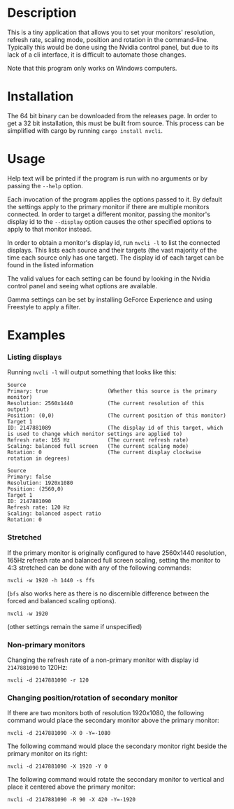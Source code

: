 # Description

This is a tiny application that allows you to set your monitors' resolution, refresh rate, scaling mode, position and rotation in the command-line.
Typically this would be done using the Nvidia control panel, but due to its lack of a cli interface, it is difficult to automate those changes.

Note that this program only works on Windows computers.

# Installation

The 64 bit binary can be downloaded from the releases page. In order to get a 32 bit installation, this must be built from source. This process can be simplified with cargo by running `cargo install nvcli`.

# Usage

Help text will be printed if the program is run with no arguments or by passing the `--help` option.

Each invocation of the program applies the options passed to it.
By default the settings apply to the primary monitor if there are multiple monitors connected.
In order to target a different monitor, passing the monitor's display id to the `--display` option causes the other specified options to apply to that monitor instead.

In order to obtain a monitor's display id, run `nvcli -l` to list the connected displays.
This lists each source and their targets (the vast majority of the time each source only has one target).
The display id of each target can be found in the listed information

The valid values for each setting can be found by looking in the Nvidia control panel and seeing what options are available.

Gamma settings can be set by installing GeForce Experience and using Freestyle to apply a filter.

# Examples

### Listing displays

Running `nvcli -l` will output something that looks like this:
```
Source
Primary: true                   (Whether this source is the primary monitor)
Resolution: 2560x1440           (The current resolution of this output)
Position: (0,0)                 (The current position of this monitor)
Target 1				
ID: 2147881089                  (The display id of this target, which is used to change which monitor settings are applied to)
Refresh rate: 165 Hz            (The current refresh rate)
Scaling: balanced full screen   (The current scaling mode)
Rotation: 0                     (The current display clockwise rotation in degrees)

Source
Primary: false
Resolution: 1920x1080
Position: (2560,0)
Target 1
ID: 2147881090
Refresh rate: 120 Hz
Scaling: balanced aspect ratio
Rotation: 0
```

### Stretched

If the primary monitor is originally configured to have 2560x1440 resolution, 165Hz refresh rate and balanced full screen scaling,
setting the monitor to 4:3 stretched can be done with any of the following commands:
```
nvcli -w 1920 -h 1440 -s ffs
``` 
(`bfs` also works here as there is no discernible difference between the forced and balanced scaling options).
```
nvcli -w 1920
```
(other settings remain the same if unspecified)

### Non-primary monitors

Changing the refresh rate of a non-primary monitor with display id `2147881090` to 120Hz:
```
nvcli -d 2147881090 -r 120
```

### Changing position/rotation of secondary monitor

If there are two monitors both of resolution 1920x1080, the following command would place the secondary monitor above the primary monitor:
```
nvcli -d 2147881090 -X 0 -Y=-1080
```
The following command would place the secondary monitor right beside the primary monitor on its right:
```
nvcli -d 2147881090 -X 1920 -Y 0
```
The following command would rotate the secondary monitor to vertical and place it centered above the primary monitor:
```
nvcli -d 2147881090 -R 90 -X 420 -Y=-1920
```
